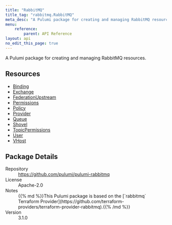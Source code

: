 ```yaml
---
title: "RabbitMQ"
title_tag: "rabbitmq.RabbitMQ"
meta_desc: "A Pulumi package for creating and managing RabbitMQ resources."
menu:
    reference:
        parent: API Reference
layout: api
no_edit_this_page: true
---
```


<!-- WARNING: this file was generated by Pulumi Docs Generator. -->
<!-- Do not edit by hand unless you're certain you know what you are doing! -->

A Pulumi package for creating and managing RabbitMQ resources.

<h2 id="resources">Resources</h2>
<ul class="api">
    <li><a href="binding" title="Binding"><span class="api-symbol api-symbol--resource"></span>Binding</a></li>
    <li><a href="exchange" title="Exchange"><span class="api-symbol api-symbol--resource"></span>Exchange</a></li>
    <li><a href="federationupstream" title="FederationUpstream"><span class="api-symbol api-symbol--resource"></span>FederationUpstream</a></li>
    <li><a href="permissions" title="Permissions"><span class="api-symbol api-symbol--resource"></span>Permissions</a></li>
    <li><a href="policy" title="Policy"><span class="api-symbol api-symbol--resource"></span>Policy</a></li>
    <li><a href="provider" title="Provider"><span class="api-symbol api-symbol--resource"></span>Provider</a></li>
    <li><a href="queue" title="Queue"><span class="api-symbol api-symbol--resource"></span>Queue</a></li>
    <li><a href="shovel" title="Shovel"><span class="api-symbol api-symbol--resource"></span>Shovel</a></li>
    <li><a href="topicpermissions" title="TopicPermissions"><span class="api-symbol api-symbol--resource"></span>TopicPermissions</a></li>
    <li><a href="user" title="User"><span class="api-symbol api-symbol--resource"></span>User</a></li>
    <li><a href="vhost" title="VHost"><span class="api-symbol api-symbol--resource"></span>VHost</a></li>
</ul>

<h2 id="package-details">Package Details</h2>
<dl class="package-details">
	<dt>Repository</dt>
	<dd><a href="https://github.com/pulumi/pulumi-rabbitmq">https://github.com/pulumi/pulumi-rabbitmq</a></dd>
	<dt>License</dt>
	<dd>Apache-2.0</dd>
	<dt>Notes</dt>
	<dd>{{% md %}}This Pulumi package is based on the [`rabbitmq` Terraform Provider](https://github.com/terraform-providers/terraform-provider-rabbitmq).{{% /md %}}</dd>
	<dt>Version</dt>
	<dd>3.1.0</dd>
</dl>

